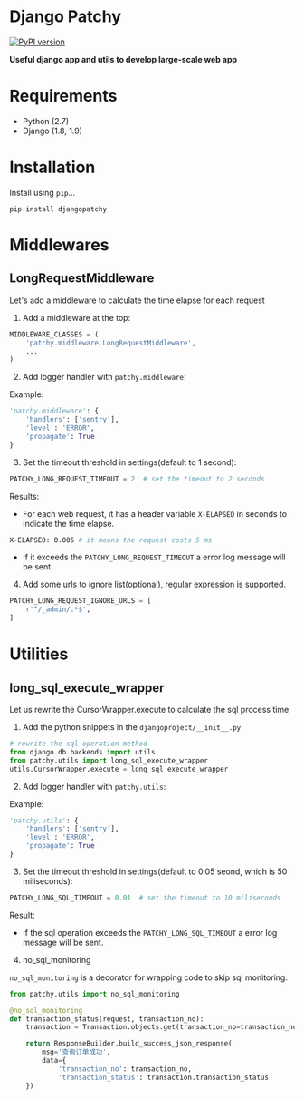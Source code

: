 # Django Patchy

[![PyPI version](https://badge.fury.io/py/djangopatchy.svg)](https://badge.fury.io/py/djangopatchy)

**Useful django app and utils to develop large-scale web app**

# Requirements

* Python (2.7)
* Django (1.8, 1.9)

# Installation

Install using `pip`...

    pip install djangopatchy

# Middlewares

## LongRequestMiddleware

Let's add a middleware to calculate the time elapse for each request

1. Add a middleware at the top:

```python
MIDDLEWARE_CLASSES = (
    'patchy.middleware.LongRequestMiddleware',
    ...
)
```

2. Add logger handler with `patchy.middleware`:

Example:

```python
'patchy.middleware': {
    'handlers': ['sentry'],
    'level': 'ERROR',
    'propagate': True
}
```

3. Set the timeout threshold in settings(default to 1 second):

```python
PATCHY_LONG_REQUEST_TIMEOUT = 2  # set the timeout to 2 seconds
```

Results:

* For each web request, it has a header variable `X-ELAPSED` in seconds to indicate the time elapse. 

```bash
X-ELAPSED: 0.005 # it means the request costs 5 ms
```

* If it exceeds the `PATCHY_LONG_REQUEST_TIMEOUT` a error log message will be sent.

4. Add some urls to ignore list(optional), regular expression is supported.

```python
PATCHY_LONG_REQUEST_IGNORE_URLS = [
    r'^/_admin/.*$',
]
```

# Utilities

## long_sql_execute_wrapper

Let us rewrite the CursorWrapper.execute to calculate the sql process time

1. Add the python snippets in the `djangoproject/__init__.py`
```python
# rewrite the sql operation method
from django.db.backends import utils
from patchy.utils import long_sql_execute_wrapper
utils.CursorWrapper.execute = long_sql_execute_wrapper
```

2. Add logger handler with `patchy.utils`:

Example:

```python
'patchy.utils': {
    'handlers': ['sentry'],
    'level': 'ERROR',
    'propagate': True
}
```

3. Set the timeout threshold in settings(default to 0.05 seond, which is 50 miliseconds):

```python
PATCHY_LONG_SQL_TIMEOUT = 0.01  # set the timeout to 10 miliseconds
```

Result:

* If the sql operation exceeds the `PATCHY_LONG_SQL_TIMEOUT` a error log message will be sent.

4. no\_sql\_monitoring

`no_sql_monitoring` is a decorator for wrapping code to skip sql monitoring.

```python
from patchy.utils import no_sql_monitoring

@no_sql_monitoring
def transaction_status(request, transaction_no):
    transaction = Transaction.objects.get(transaction_no=transaction_no)

    return ResponseBuilder.build_success_json_response(
        msg='查询订单成功',
        data={
            'transaction_no': transaction_no,
            'transaction_status': transaction.transaction_status
    })
```
